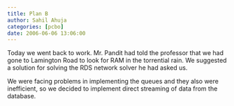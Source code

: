 ```yaml
---
title: Plan B
author: Sahil Ahuja
categories: [pcbo]
date: 2006-06-06 13:06:00
---
```


Today we went back to work. Mr. Pandit had told the professor that we had gone to Lamington Road to look for RAM in the torrential rain. We suggested a solution for solving the RDS network solver he had asked us.

We were facing problems in implementing the queues and they also were inefficient, so we decided to implement direct streaming of data from the database.